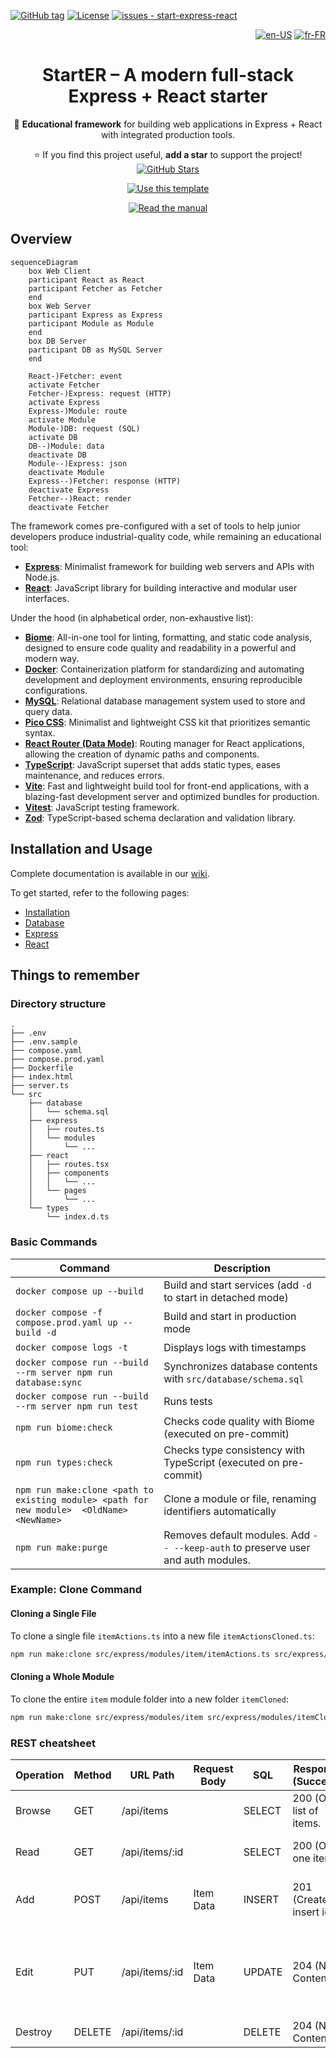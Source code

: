 [![GitHub tag](https://img.shields.io/github/tag/rocambille/start-express-react?include_prereleases=&sort=semver&color=white)](https://github.com/rocambille/start-express-react/tags/)
[![License](https://img.shields.io/badge/license-MIT-white)](https://github.com/rocambille/start-express-react/blob/main/LICENSE.md)
[![issues - start-express-react](https://img.shields.io/github/issues/rocambille/start-express-react)](https://github.com/rocambille/start-express-react/issues)

<div align="right">

[![en-US](https://img.shields.io/badge/lang-en--US-green.svg)](./README.en-US.md)
[![fr-FR](https://img.shields.io/badge/lang-fr--FR-white.svg)](./README.md)

</div>

<div align="center">

# StartER – A modern full-stack Express + React starter

🔧 **Educational framework** for building web applications in Express + React with integrated production tools.

⭐️ If you find this project useful, **add a star** to support the project! [![GitHub Stars](https://img.shields.io/github/stars/rocambille/start-express-react.svg?style=social)](https://github.com/rocambille/start-express-react)

[![Use this template](https://img.shields.io/badge/Start-Use_this_template-2ea44f?style=for-the-badge)](https://github.com/rocambille/start-express-react/generate)

[![Read the manual](https://img.shields.io/badge/Learn-Read_the_manual-blue?style=for-the-badge)](https://github.com/rocambille/start-express-react/wiki/Home-en-US)

</div>

## Overview

```mermaid
sequenceDiagram
    box Web Client
    participant React as React
    participant Fetcher as Fetcher
    end
    box Web Server
    participant Express as Express
    participant Module as Module
    end
    box DB Server
    participant DB as MySQL Server
    end

    React-)Fetcher: event
    activate Fetcher
    Fetcher-)Express: request (HTTP)
    activate Express
    Express-)Module: route
    activate Module
    Module-)DB: request (SQL)
    activate DB
    DB--)Module: data
    deactivate DB
    Module--)Express: json
    deactivate Module
    Express--)Fetcher: response (HTTP)
    deactivate Express
    Fetcher--)React: render
    deactivate Fetcher
```

The framework comes pre-configured with a set of tools to help junior developers produce industrial-quality code, while remaining an educational tool:

- [**Express**](https://expressjs.com/): Minimalist framework for building web servers and APIs with Node.js.
- [**React**](https://react.dev/learn): JavaScript library for building interactive and modular user interfaces.

Under the hood (in alphabetical order, non-exhaustive list):

- [**Biome**](https://biomejs.dev/): All-in-one tool for linting, formatting, and static code analysis, designed to ensure code quality and readability in a powerful and modern way.
- [**Docker**](https://docs.docker.com/): Containerization platform for standardizing and automating development and deployment environments, ensuring reproducible configurations.
- [**MySQL**](https://dev.mysql.com/doc/refman/8.4/en/): Relational database management system used to store and query data.
- [**Pico CSS**](https://picocss.com/): Minimalist and lightweight CSS kit that prioritizes semantic syntax.
- [**React Router (Data Mode)**](https://reactrouter.com/home): Routing manager for React applications, allowing the creation of dynamic paths and components.
- [**TypeScript**](https://www.typescriptlang.org/): JavaScript superset that adds static types, eases maintenance, and reduces errors.
- [**Vite**](https://vite.dev/guide/): Fast and lightweight build tool for front-end applications, with a blazing-fast development server and optimized bundles for production.
- [**Vitest**](https://vitest.dev/guide/): JavaScript testing framework.
- [**Zod**](https://zod.dev/): TypeScript-based schema declaration and validation library.

## Installation and Usage

Complete documentation is available in our [wiki](https://github.com/rocambille/start-express-react/wiki/Home-en-US).

To get started, refer to the following pages:

* [Installation](https://github.com/rocambille/start-express-react/wiki/Installation-en-US)
* [Database](https://github.com/rocambille/start-express-react/wiki/Database-en-US)
* [Express](https://github.com/rocambille/start-express-react/wiki/Express-en-US)
* [React](https://github.com/rocambille/start-express-react/wiki/React-en-US)

## Things to remember

### Directory structure

```
.
├── .env
├── .env.sample
├── compose.yaml
├── compose.prod.yaml
├── Dockerfile
├── index.html
├── server.ts
└── src
    ├── database
    │   └── schema.sql
    ├── express
    │   ├── routes.ts
    │   └── modules
    │       └── ...
    ├── react
    │   ├── routes.tsx
    │   ├── components
    │   │   └── ...
    │   └── pages
    │       └── ...
    └── types
        └── index.d.ts
```

### Basic Commands

| Command | Description |
|------------------------------------------------------------------|-----------------------------------------------------------------------------|
| `docker compose up --build` | Build and start services (add `-d` to start in detached mode) |
| `docker compose -f compose.prod.yaml up --build -d` | Build and start in production mode |
| `docker compose logs -t` | Displays logs with timestamps |
| `docker compose run --build --rm server npm run database:sync` | Synchronizes database contents with `src/database/schema.sql` |
| `docker compose run --build --rm server npm run test` | Runs tests |
| `npm run biome:check` | Checks code quality with Biome (executed on pre-commit) |
| `npm run types:check` | Checks type consistency with TypeScript (executed on pre-commit) |
| `npm run make:clone <path to existing module> <path for new module>  <OldName> <NewName>` | Clone a module or file, renaming identifiers automatically |
| `npm run make:purge` | Removes default modules. Add `-- --keep-auth` to preserve user and auth modules. |

### Example: Clone Command 
#### Cloning a Single File

To clone a single file `itemActions.ts` into a new file `itemActionsCloned.ts`:

```bash
npm run make:clone src/express/modules/item/itemActions.ts src/express/modules/item/itemActionsCloned.ts itemActions clonedItemActions
```

#### Cloning a Whole Module

To clone the entire `item` module folder into a new folder `itemCloned`:

```bash
npm run make:clone src/express/modules/item src/express/modules/itemCloned Item ItemCloned
```


### REST cheatsheet

| Operation | Method | URL Path | Request Body | SQL | Response (Success) | Response (Error) |
|-----------|---------|-----------------|---------------------|---------|---------------------------------|-------------------------------------------------------------------------|
| Browse | GET | /api/items | | SELECT | 200 (OK), list of items. | |
| Read | GET | /api/items/:id | | SELECT | 200 (OK), one item. | 404 (Not Found), if invalid id. |
| Add | POST | /api/items | Item Data | INSERT | 201 (Created), insert id. | 400 (Bad Request), if invalid body. |
| Edit | PUT | /api/items/:id | Item Data | UPDATE | 204 (No Content). | 400 (Bad Request), if invalid body. 404 (Not Found), if invalid id. |
| Destroy | DELETE | /api/items/:id | | DELETE | 204 (No Content). | |
